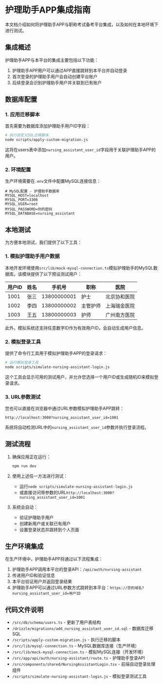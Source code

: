 # 护理助手APP集成指南

本文档介绍如何将护理助手APP与职称考试备考平台集成，以及如何在本地环境下进行测试。

## 集成概述

护理助手APP与本平台的集成主要包括以下功能：

1. 护理助手APP用户可以通过APP直接跳转到本平台并自动登录
2. 首次登录的护理助手用户会自动创建平台账户
3. 后续登录会识别护理助手用户并关联到已有账户

## 数据库配置

### 1. 应用迁移脚本

首先需要为数据库添加护理助手用户ID字段：

```bash
# 执行自定义SQL迁移脚本
node scripts/apply-custom-migration.js
```

这将在users表中添加`nursing_assistant_user_id`字段用于关联护理助手APP的用户。

### 2. 环境配置

生产环境需要在`.env`文件中配置MySQL连接信息：

```
# MySQL配置 - 护理助手数据库
MYSQL_HOST=localhost
MYSQL_PORT=3306
MYSQL_USER=root
MYSQL_PASSWORD=你的密码
MYSQL_DATABASE=nursing_assistant
```

## 本地测试

为方便本地测试，我们提供了以下工具：

### 1. 模拟护理助手用户数据

本地开发环境使用`src/lib/mock-mysql-connection.ts`模拟护理助手的MySQL数据库。该模块提供了以下预设测试用户：

| 用户ID | 姓名 | 手机号 | 职称 | 医院 |
|-------|-----|-------|-----|-----|
| 1001 | 张三 | 13800000001 | 护士 | 北京协和医院 |
| 1002 | 李四 | 13800000002 | 主管护师 | 上海瑞金医院 |
| 1003 | 王五 | 13800000003 | 护师 | 广州南方医院 |

此外，模拟系统还支持任意数字ID作为有效用户ID，会自动生成用户信息。

### 2. 模拟登录工具

提供了命令行工具用于模拟护理助手APP的登录请求：

```bash
# 运行模拟登录工具
node scripts/simulate-nursing-assistant-login.js
```

这个工具会显示可用的测试用户，并允许您选择一个用户ID或生成随机ID来模拟登录请求。

### 3. URL参数测试

您也可以直接在浏览器中通过URL参数模拟护理助手APP跳转：

```
http://localhost:3000?nursing_assistant_user_id=1001
```

系统将自动检测URL中的`nursing_assistant_user_id`参数并执行登录流程。

## 测试流程

1. 确保应用正在运行：
   ```bash
   npm run dev
   ```

2. 使用上述任一方法进行测试：
   - 运行`node scripts/simulate-nursing-assistant-login.js`
   - 或直接访问带参数的URL`http://localhost:3000?nursing_assistant_user_id=1001`

3. 系统会自动：
   - 验证护理助手用户
   - 创建新用户或关联已有用户
   - 设置登录状态并跳转到个人页面

## 生产环境集成

在生产环境中，护理助手APP将通过以下流程集成：

1. 护理助手APP调用本平台的登录API：`/api/auth/nursing-assistant`
2. 传递用户ID和验证信息
3. 本平台验证用户并返回登录结果
4. 护理助手APP可以通过URL参数方式跳转到本平台：`https://您的域名?nursing_assistant_user_id=用户ID`

## 代码文件说明

- `/src/db/schema/users.ts` - 更新了用户表结构
- `/drizzle/migrations/add_nursing_assistant_user_id.sql` - 数据库迁移SQL
- `/scripts/apply-custom-migration.js` - 执行迁移的脚本
- `/src/lib/mysql-connection.ts` - MySQL数据库连接（生产环境）
- `/src/lib/mock-mysql-connection.ts` - 模拟MySQL连接（开发环境）
- `/src/app/api/auth/nursing-assistant/route.ts` - 护理助手登录API
- `/src/components/shared/NursingAssistantLogin.tsx` - 前端自动登录处理组件
- `/scripts/simulate-nursing-assistant-login.js` - 模拟登录测试工具 